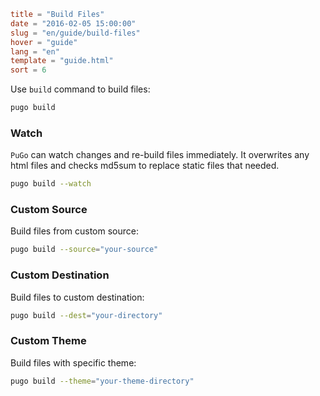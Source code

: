 ```toml
title = "Build Files"
date = "2016-02-05 15:00:00"
slug = "en/guide/build-files"
hover = "guide"
lang = "en"
template = "guide.html"
sort = 6
```

Use `build` command to build files:

```bash
pugo build 
```

### Watch

`PuGo` can watch changes and re-build files immediately. It overwrites any html files and checks md5sum to replace static files that needed.

```bash
pugo build --watch
```

### Custom Source

Build files from custom source:

```bash
pugo build --source="your-source"
```

### Custom Destination

Build files to custom destination:

```bash
pugo build --dest="your-directory"
```

### Custom Theme

Build files with specific theme:

```bash
pugo build --theme="your-theme-directory"
```